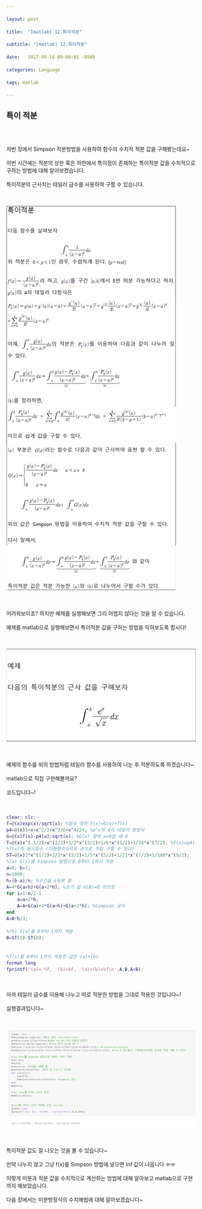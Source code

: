 ```yaml
---

layout: post

title:  "[matlab] 12.특이적분"

subtitle: "[matlab] 12.특이적분"

date:   2017-09-16 09:00:01 -0500

categories: Language

tags: matlab

---
```


## 특이 적분

<br>
<br>

저번 장에서 Simpson 적분방법을 사용하여 함수의 수치적 적분 값을 구해봤는데요~
<br>
<br>
이번 시간에는 적분의 상한 혹은 하한에서 특이점이 존재하는 특이적분 값을 수치적으로 구하는 방법에 대해 알아보겠습니다.
<br>
<br>
특이적분의 근사치는 테일러 급수를 사용하여 구할 수 있습니다.
<br>
<br>
<br>

![image](/image/matlab_img/matlab_71.png)

<br>
<br>
어려워보이죠? 하지만 예제를 실행해보면 그리 어렵지 않다는 것을 알 수 있습니다.
<br>
<br>
예제를 matlab으로 실행해보면서 특이적분 값을 구하는 방법을 익혀보도록 합시다!
<br>
<br>
<br>

![image](/image/matlab_img/matlab_72.png)

<br>
<br>
예제의 함수를 위의 방법처럼 테일러 함수를 사용하여 나눈 후 적분하도록 하겠습니다~
<br>
<br>
matlab으로 직접 구현해볼까요?
<br>
<br>
코드입니다~!
<br>
<br>
<br>

```matlab
clear; clc;
f=@(x)exp(x)/sqrt(x); %함수 정의 f(x)=G(x)+T(x)
p4=@(x)1+x+x^2/2+x^3/6+x^4/24; %e^x의 4차 테일러 방정식
G=@(x)f(x)-p4(x)/sqrt(x); %G(x) 정의 x=0일 때 0
T=@(x)x^(-1/2)+x^(1/2)+1/2*x^(3/2)+1/6*x^(5/2)+1/24*x^(7/2); %T(x)=p4(x)/sqrt(x)
%T(x)의 원시함수 (다항함수이므로 손으로 직접 구할 수 있다)
ST=@(x)2*x^(1/2)+2/3*x^(3/2)+1/5*x^(5/2)+1/21*x^(7/2)+1/108*x^(9/2); 
%(a) G(x)를 Simpson 방법으로 0부터 1까지 적분
a=0; b=1;
n=1000; 
h=(b-a)/n; %구간을 n등분 함
A=4*G(a+h)+G(a+2*h); %초기 값 G(0)=0 이므로
for i=1:n/2-1
    a=a+2*h;
    A=A+G(a)+4*G(a+h)+G(a+2*h); %Simpson 공식
end
A=A*h/3;

%(b) T(x)를 0부터 1까지 적분 
B=ST(1)-ST(0);


%f(x)를 0부터 1까지 적분한 값은 (a)+(b)
format long
fprintf('(a)= %f,  (b)=%f,  (a)+(b)=%f\n',A,B,A+B);
```

<br>
<br>
아까 테일러 급수를 이용해 나누고 따로 적분한 방법을 그대로 적용한 것입니다~!
<br>
<br>
실행결과입니다~
<br>
<br>
<br>

![image](/image/matlab_img/matlab_73.png)

<br>
<br>
특이적분 값도 잘 나오는 것을 볼 수 있습니다~
<br>
<br>
만약 나누지 않고 그냥 f(x)를 Simpson 방법에 넣으면 Inf 값이 나옵니다 ㅠㅠ
<br>
<br>
이렇게 미분과 적분 값을 수치적으로 계산하는 방법에 대해 알아보고 matlab으로 구현까지 해보았습니다.
<br>
<br>
다음 장에서는 미분방정식의 수치해법에 대해 알아보겠습니다~

<br>
<br>



